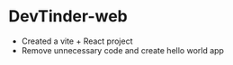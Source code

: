 # DevTinder-web

- Created a vite + React project
- Remove unnecessary code  and  create hello  world app 